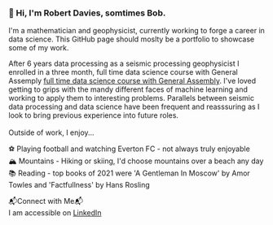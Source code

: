 ### 👋 Hi, I'm Robert Davies, somtimes Bob. 

I'm a mathematician and geophysicist, currently working to forge a career in data science. This GitHub page should moslty be a portfolio to showcase some of my work.

After 6 years data processing as a seismic processing geophysicist I enrolled in a three month, full time data science course with General Assemply [full time data science course with General Assembly](https://generalassemb.ly/education/data-science-immersive/london?ga_campaign=immersive-remote&ga_variation=dsi-tile). I've loved getting to grips with the mandy different faces of machine learning and working to apply them to interesting problems. Parallels between seismic data processing and data science have been frequent and reasssuring as I look to bring previous experience into future roles. 
<br>
<br>
Outside of work, I enjoy...

⚽ Playing football and watching Everton FC  - not always truly enjoyable <br>
🏔️ Mountains - Hiking or skiing, I'd choose mountains over a beach any day <br>
📚 Reading - top books of 2021 were 'A Gentleman In Moscow' by Amor Towles and 'Factfullness' by Hans Rosling <br>

📬Connect with Me📬 <br>
I am accessible on [LinkedIn](https://www.linkedin.com/in/rgdavies92/)
